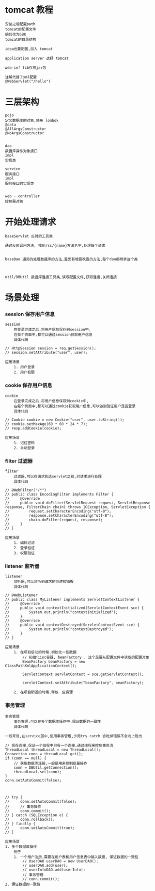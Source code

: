 # tomcat 教程

    安装之后配置path
    tomcat的配置文件
    编码改为GBK
    tomcat的目录结构

    idea也要配置,加入 tomcat 
    
    application server 选择 tomcat

    web-inf lib存放jar包

    注解代替了xml配置
    @WebServlet("/hello")

# 三层架构

    pojo
    定义数据库的对象,使用 lombok
    @data
    @AllArgsConstructor
    @NoArgsConstructor
    

    dao
    数据库操作对象接口
    impl
    实现类

    service
    服务接口
    impl
    服务接口的实现类


    web - controller
    控制器对象

# 开始处理请求

    baseServlet 反射的工具类

    通过反射调用方法, 找到/ss/{name}方法名字,处理每个请求


    baseDao 通用的处理数据库的方法,里面有增删改查的方法,每个dao都继承这个类



    util/DBUtil 数据库连接工具类,读取配置文件,获取连接,关闭连接

# 场景处理

### session 保存用户信息

    session
        在登录完成之后,将用户信息保存到session中,
        在每个页面中,都可以通过session获取用户信息
        具体代码

    // HttpSession session = req.getSession();
    // session.setAttribute("user", user);

    应用场景
        1. 用户登录
        2. 用户权限

### cookie 保存用户信息

    cookie
        在登录完成之后,将用户信息保存到cookie中,
        在每个页面中,都可以通过cookie获取用户信息,可以做到验证用户是否登录
        具体代码

    // Cookie cookie = new Cookie("user", user.toString());
    // cookie.setMaxAge(60 * 60 * 24 * 7);
    // resp.addCookie(cookie);

    应用场景
        1. 记住密码
        2. 自动登录

### filter 过滤器

    filter
        过滤器,可以在请求到达servlet之前,对请求进行处理
        具体代码

    // @WebFilter("/*")
    // public class EncodingFilter implements Filter {
    //     @Override
    //     public void doFilter(ServletRequest request, ServletResponse response, FilterChain chain) throws IOException, ServletException {
    //         request.setCharacterEncoding("utf-8");
    //         response.setCharacterEncoding("utf-8");
    //         chain.doFilter(request, response);
    //     }
    // }

    应用场景
        1. 编码过滤
        2. 登录验证
        3. 权限验证

### listener 监听器

    listener
        监听器,可以监听到请求的创建和销毁
        具体代码

    // @WebListener
    // public class MyListener implements ServletContextListener {
    //     @Override
    //     public void contextInitialized(ServletContextEvent sce) {
    //         System.out.println("contextInitialized");
    //     }
    //     @Override
    //     public void contextDestroyed(ServletContextEvent sce) {
    //         System.out.println("contextDestroyed");
    //     }
    // }
    
    应用场景
        1. 在项目启动的时候,初始化一些数据
            // 初始化ioc容器, beanFactory , 这个是要从配置文件中读取的配置对象
            BeanFactory beanFactory = new ClassPathXmlApplicationContext();

            ServletContext servletContext = sce.getServletContext();
        
            servletContext.setAttribute("beanFactory", beanFactory);
            
        2. 在项目销毁的时候,释放一些资源

### 事务管理

    事务管理
        事务管理,可以在多个数据库操作中,保证数据的一致性
        具体代码

    一般来说,在service层中,使用事务管理,少用try catch 会吃掉错误不会向上跑出
    
    // 保存连接,保证一个线程中只有一个连接,通过线程来控制事务流
    ThreadLocal threadLocal = new ThreadLocal(); 
    Connection conn = threadLocal.get();
    if (conn == null) {
        // 获取数据库连接,一般是用来控制批量操作
        conn = DBUtil.getConnection();
        threadLocal.set(conn);
    }
    conn.setAutoCommit(false);
    


    // try {
    //     conn.setAutoCommit(false);
    //     // 事务操作
    //     conn.commit();
    // } catch (SQLException e) {
    //     conn.rollback();
    // } finally {
    //     conn.setAutoCommit(true);
    // }

    应用场景
    1. 多个数据库操作
        例子
        1. 一个用户注册,需要在用户表和用户信息表中插入数据, 保证数据的一致性
            // UserDAO userDAO = new UserDAO();            
            // userDAO.add(user);
            // userInfoDAO.add(userInfo);
            // 事务管理
            // conn.commit();
    2. 保证数据的一致性

